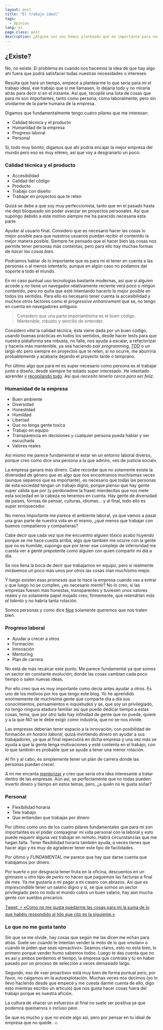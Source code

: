 ```yaml
---
layout: post
title: "El trabajo ideal"
tags:
  - Opinion
lang: es
page_class: post
description: ¿Alguna vez nos hemos planteado qué es importante para nosotros en una empresa? Yo si, lo que pasa es que soy un idealista. No se cumplirá todo pero, es importante pensar si estaríamos dispuestos a aplicar a ciertas empresas. Aquí va mi lista a los Reyes Magos.
---
```


## ¿Existe?

No, no existe. El problema es cuando nos hacemos la idea de que hay algo ahí fuera que podrá satisfacer todas nuestras necesidades o intereses.

Resulta que hará un tiempo, empecé a plantearme lo que sería para mi el trabajo ideal, ese trabajo que si me llamasen, lo dejaría todo y no miraría atrás para decir sí en el instante. Así que, recopilé una lista de cosas que para mi son importantes, tanto como persona, como laboralmente, pero sin olvidarme de la parte humana de la empresa.

Digamos que fundamentalmente tengo cuatro pilares que me interesan:

- Calidad técnica y el producto
- Humanidad de la empresa
- Progreso laboral
- Personal

Si, todo muy bonito, digamos que ahí podría encajar la mejor empresa del mundo pero eso es muy etéreo, así que voy a desgranarlo un poco:

### Calidad técnica y el producto

- Accesibilidad
- Calidad del código
- Producto
- Trabajo con diseño
- Trabajar en proyectos que te reten

Quizá se debe a que soy muy perfeccionista, tanto que en el pasado hasta me dejó bloqueado sin poder avanzar en proyectos personales. Así que supongo debido a este motivo siempre me ha parecido necesaria esta parte.

Ayudar al usuario final. Considero que es necesario hacer las cosas lo mejor posible para que nuestros usuarios puedan recibir el contenido la mejor manera posible. Siempre he pensado que el hacer bien las cosas nos permite tener personas más contentas, pero para ello hay muchas formas de _hacer las cosas bien_.

Podríamos hablar de lo importante que es para mi el tener en cuenta a las personas o al menos intentarlo, aunque en algún caso no podamos dar soporte a todo el mundo.

En mi caso puntual uso tecnologías bastante modernas, así que si alguien accede y no tiene un navegador relativamente reciente verá poco o ningún contenido, pero no quita que esté intentando hacerlo lo mejor posible en todos los sentidos. Para ello es necesario tener cuenta la accesibilidad y muchos otros factores como el <span lang="en"><em>progressive enhancement</em></span> que se, no tengo en cuenta en navegadores antiguos.

<blockquote class="quote">
    Considero que una parte importantísima es el buen código. Mantenible, robusto y sencillo de entender.
</blockquote>

Considero _vital_ la calidad técnica, ésta viene dada por un buen código, usando buenas prácticas en todos los sentidos, desde hacer tests para que nuestra plataforma sea robusta, no falle, nos ayuda a escalar, a refactorizar y hacerla más mantenible, ya sea haciendo <span lang="en"><em>pair programming</em></span>, <abbr title="Test Driven Development">TDD</abbr> o un largo etc pero siempre en proyectos que te reten, si no ocurre, me aburriría probablemente y acabaría dejando el proyecto tarde o temprano.

Por último algo que para mi es super necesario como persona es el trabajar junto a diseño, desde siempre he estado super interesado. He intentado aprender y <a class="link link--special" href="https://github.com/IgnaciodeNuevo/personal-goals#design" target="_blank" rel="noopener noreferrer">recopilando todo</a>. Así que _necesito tenerlo cerca para ser feliz_.

### Humanidad de la empresa

- Buen ambiente
- Diversidad
- Honestidad
- Humildad
- Libertad
- Que no tenga gente toxica
- Trabajo en equipo
- Transparencia en decisiones y cualquier persona pueda hablar y ser escuchada
- Valores reales

Así mismo me parece fundamental el estar en un entorno laboral diverso, porque creo como dice una persona a la que admiro, «es de justicia social».

La empresa ganará más dinero. Cabe recordar que no solamente existe la diversidad de género que es algo que nos encontramos muchísimas veces (aunque sepamos que es importante), es necesario que todas las personas de esta sociedad tengan un trabajo digno, porque pienso que hay gente super válida que por (y perdonadme la frase) mierdecitas que nos mete esta sociedad en la cabeza no tenemos en cuenta. Hay gente de diversidad de países, formas de pensar, culturas, idiomas... y al final, todo ello es super enriquecedor.

No menos importante me parece el ambiente laboral, ya que vamos a pasar una gran parte de nuestra vida en el mismo, ¿qué menos que trabajar con buenos compañeros y compañeras?

Cabe decir que cada vez que me encuentro alguien tóxico acabo huyendo porque se me hace cuesta arriba, algo que también me ocurre con la gente que no es humilde, supongo que por tener ese complejo  de inferioridad me cuesta ver a gente prepotente como alguien con quien compartir mi día a día.

Se nos llena la boca de decir que trabajamos en equipo, pero si realmente mirásemos un poco más unos por otros las cosas irían muchísimo mejor.

Y luego existen esas _promesas_ que te hace la empresa cuando vas a entrar y que luego no se cumplen, ¿es necesario mentir? No lo creo, si las empresas fuesen más honestas, transparentes y tuviesen unos valores reales y no solamente papel mojado creo, firmemente, que _retendrían más al talento_ y no habría tanta rotación.

Somos personas y como dice <a class="link link--special" href="https://twitter.com/n03m1ms" target="_blank" rel="noopener noreferrer">Noe</a> solamente queremos que nos traten bien.

### Progreso laboral

- Ayudar a crecer a otros
- Formación
- Innovación
- Mentoring
- Plan de carrera

No está de más recalcar este punto. Me parece fundamental ya que somos un sector en constante evolución; donde las cosas cambian cada poco tiempo o salen nuevas ideas.

Por ello creo que es muy importante como decía antes ayudar a otros. Es uno de los motivos por los que tengo este blog. Yo he aprendido enormemente de muchísima gente que comparte día a día sus conocimientos, pensamientos e inquietudes y se, que soy un privilegiado, no tengo ninguna atadura familiar así que puedo dedicar tiempo a estas cosas, tema, que por otro lado hay infinidad de gente que no puede, quiere y a la que _NO_ se le debe exigir como industria, que no se nos olvide.

Las empresas deberían tener espacio a la innovación, con posibilidad de formación _en horario laboral_, quizá invirtiendo dinero en ayudar a sus trabajadores, ya que al final repercutirá en dicha empresa y una vez más se ayuda a que la gente tenga motivaciones y esté contenta en el trabajo, con lo que también es probable que se ayude a tener una menor rotación.

Al fin y al cabo, es simplemente tener un plan de carrera donde las personas puedan crecer.

A mi me encanta <a class="link link--special" href="/about/" target="_blank" rel="noopener noreferrer">mentorizar</a> y creo que sería otra idea interesante a tratar dentro de las empresas. Aún así, se perfectamente que no todas pueden invertir dinero y tiempo en estos temas, pero, ¿a quién no le gusta soñar?

### Personal

- Flexibilidad horaria
- Tele trabajo
- Que entiendan que trabajas por dinero

Por último como uno de los cuatro pilares fundamentales que para mi son importantes es el poder compaginar mi vida personal con la laboral y esto puede requerir alguna vez trabajar en remoto. Habrá circunstancias que me hagan falta. Tener flexibilidad horaria también ayuda, a veces tienes que hacer algo y es muy de agradecer tener este tipo de facilidades.

Por último y _FUNDAMENTAL_ me parece que hay que darse cuenta que trabajamos por dinero.

Por suerte o por desgracia tener fruta en la oficina, descuentos en un gimnasio u otro tipo de <span lang="en"><em>perks</em></span> no hacen que paguemos las facturas a final de mes. Ya me gustaría a mi pagar a mi casero con abrazos. Así que es _imprescindible_ tener un salario digno y si, se que somos un sector privilegiado pero no todo el mundo cobra un buen salario, hay aún mucha gente con sueldos precarios.

<p class="tweet">
    <a class="link" href="https://twitter.com/IgnaciodeNuevo/status/1110981926381330433" target="_blank" rel="noopener noreferrer">Tweet: ⚡️ «Como no me gusta quedarme las cosas para mi la suma de lo que habéis respondido al hilo que cito es la siguiente.»</a>
</p>

### Lo que no me gusta tanto

Sin que se me olvide, hay cosas que según me las dicen me echan para atrás. Suele ser cuando te intentan vender la moto de lo que «molan» o cuando te piden que seas «proactivo». Seamos claros, esto no está bien, lo primero porque vender humo sabemos todos. Luego te das cuenta que no es así y ambos perdemos el tiempo, la empresa que contrata y tú en haber pasado por un proceso de selección a veces demasiado largo.

Segundo, eso de «ser proactivo» está muy bien de forma puntual pero, por favor, no caigamos en la autoexplotación. Muchas veces nos decimos (yo lo llevo haciendo desde que empecé y me cuesta darme cuenta de ello, digo esto mientras escribo un artículo) que nos gusta hacer cosas fuera del trabajo porque es nuestra afición.

La cultura de «hacer un esfuerzo» al final no suele ser positiva ya que podemos quemarnos o incluso peor.

Se que es mucho y que no existe algo así, pero por pensar en tu ideal de empresa que no quede. ☺️
